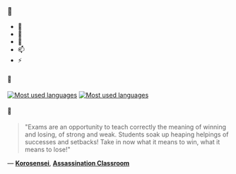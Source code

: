 ### 👋

- 🔭
- 🌱
- 💬
- 📫
- ⚡

#### 🧏

[![Most used languages](https://github-readme-stats-aynah.vercel.app/api/top-langs/?username=aynh&theme=solarized-dark&langs_count=6&layout=compact&hide_title=true)](https://github.com/anuraghazra/github-readme-stats#gh-dark-mode-only)
[![Most used languages](https://github-readme-stats-aynah.vercel.app/api/top-langs/?username=aynh&theme=solarized-light&langs_count=6&layout=compact&hide_title=true)](https://github.com/anuraghazra/github-readme-stats#gh-light-mode-only)

#### 💬

> "Exams are an opportunity to teach correctly the meaning of winning and losing, of strong and weak. Students soak up heaping helpings of successes and setbacks! Take in now what it means to win, what it means to lose!"

&mdash; [**Korosensei**](https://myanimelist.net/character.php?q=Korosensei&cat=character), [**Assassination Classroom**](https://myanimelist.net/search/all?q=Assassination%20Classroom&cat=all)
